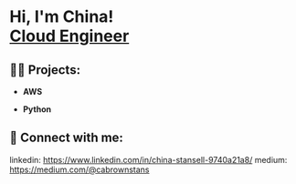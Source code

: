 <h1>Hi, I'm China! <br/><a href="https://github.com/cabrownstans">Cloud Engineer</a></a></h1>

<h2>👨‍💻 Projects:</h2>

- <b>AWS</b>

- <b>Python</b>





<h2> 🤳 Connect with me:</h2>


linkedin: https://www.linkedin.com/in/china-stansell-9740a21a8/
medium: https://medium.com/@cabrownstans

<!--

Here are some ideas to get you started:

- 🔭 I’m currently working on ...
- 🌱 I’m currently learning ...
- 👯 I’m looking to collaborate on ...
- 🤔 I’m looking for help with ...
- 💬 Ask me about ...
- 📫 How to reach me: ...
- 😄 Pronouns: ...
- ⚡ Fun fact: ...
-->
